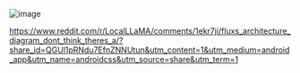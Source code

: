 ![image](https://github.com/user-attachments/assets/f77d5fba-f9d0-4cfd-a939-fc3d3dbbcbfb)

https://www.reddit.com/r/LocalLLaMA/comments/1ekr7ji/fluxs_architecture_diagram_dont_think_theres_a/?share_id=QGUl1pRNdu7EfnZNNUtun&utm_content=1&utm_medium=android_app&utm_name=androidcss&utm_source=share&utm_term=1
